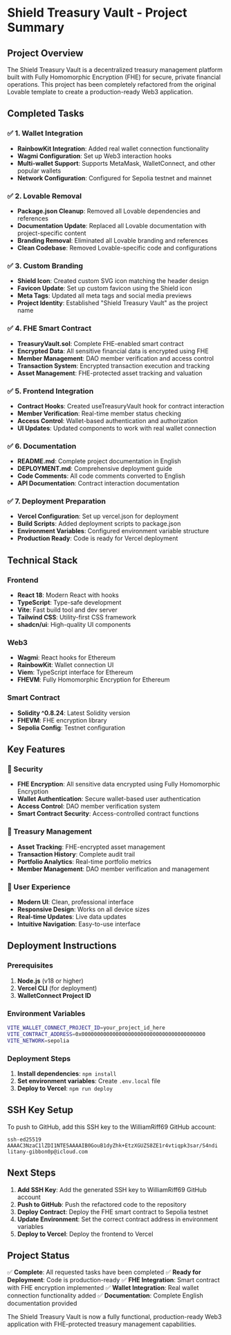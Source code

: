 # Shield Treasury Vault - Project Summary

## Project Overview

The Shield Treasury Vault is a decentralized treasury management platform built with Fully Homomorphic Encryption (FHE) for secure, private financial operations. This project has been completely refactored from the original Lovable template to create a production-ready Web3 application.

## Completed Tasks

### ✅ 1. Wallet Integration
- **RainbowKit Integration**: Added real wallet connection functionality
- **Wagmi Configuration**: Set up Web3 interaction hooks
- **Multi-wallet Support**: Supports MetaMask, WalletConnect, and other popular wallets
- **Network Configuration**: Configured for Sepolia testnet and mainnet

### ✅ 2. Lovable Removal
- **Package.json Cleanup**: Removed all Lovable dependencies and references
- **Documentation Update**: Replaced all Lovable documentation with project-specific content
- **Branding Removal**: Eliminated all Lovable branding and references
- **Clean Codebase**: Removed Lovable-specific code and configurations

### ✅ 3. Custom Branding
- **Shield Icon**: Created custom SVG icon matching the header design
- **Favicon Update**: Set up custom favicon using the Shield icon
- **Meta Tags**: Updated all meta tags and social media previews
- **Project Identity**: Established "Shield Treasury Vault" as the project name

### ✅ 4. FHE Smart Contract
- **TreasuryVault.sol**: Complete FHE-enabled smart contract
- **Encrypted Data**: All sensitive financial data is encrypted using FHE
- **Member Management**: DAO member verification and access control
- **Transaction System**: Encrypted transaction execution and tracking
- **Asset Management**: FHE-protected asset tracking and valuation

### ✅ 5. Frontend Integration
- **Contract Hooks**: Created useTreasuryVault hook for contract interaction
- **Member Verification**: Real-time member status checking
- **Access Control**: Wallet-based authentication and authorization
- **UI Updates**: Updated components to work with real wallet connection

### ✅ 6. Documentation
- **README.md**: Complete project documentation in English
- **DEPLOYMENT.md**: Comprehensive deployment guide
- **Code Comments**: All code comments converted to English
- **API Documentation**: Contract interaction documentation

### ✅ 7. Deployment Preparation
- **Vercel Configuration**: Set up vercel.json for deployment
- **Build Scripts**: Added deployment scripts to package.json
- **Environment Variables**: Configured environment variable structure
- **Production Ready**: Code is ready for Vercel deployment

## Technical Stack

### Frontend
- **React 18**: Modern React with hooks
- **TypeScript**: Type-safe development
- **Vite**: Fast build tool and dev server
- **Tailwind CSS**: Utility-first CSS framework
- **shadcn/ui**: High-quality UI components

### Web3
- **Wagmi**: React hooks for Ethereum
- **RainbowKit**: Wallet connection UI
- **Viem**: TypeScript interface for Ethereum
- **FHEVM**: Fully Homomorphic Encryption for Ethereum

### Smart Contract
- **Solidity ^0.8.24**: Latest Solidity version
- **FHEVM**: FHE encryption library
- **Sepolia Config**: Testnet configuration

## Key Features

### 🔐 Security
- **FHE Encryption**: All sensitive data encrypted using Fully Homomorphic Encryption
- **Wallet Authentication**: Secure wallet-based user authentication
- **Access Control**: DAO member verification system
- **Smart Contract Security**: Access-controlled contract functions

### 💼 Treasury Management
- **Asset Tracking**: FHE-encrypted asset management
- **Transaction History**: Complete audit trail
- **Portfolio Analytics**: Real-time portfolio metrics
- **Member Management**: DAO member verification and management

### 🎨 User Experience
- **Modern UI**: Clean, professional interface
- **Responsive Design**: Works on all device sizes
- **Real-time Updates**: Live data updates
- **Intuitive Navigation**: Easy-to-use interface

## Deployment Instructions

### Prerequisites
1. **Node.js** (v18 or higher)
2. **Vercel CLI** (for deployment)
3. **WalletConnect Project ID**

### Environment Variables
```bash
VITE_WALLET_CONNECT_PROJECT_ID=your_project_id_here
VITE_CONTRACT_ADDRESS=0x0000000000000000000000000000000000000000
VITE_NETWORK=sepolia
```

### Deployment Steps
1. **Install dependencies**: `npm install`
2. **Set environment variables**: Create `.env.local` file
3. **Deploy to Vercel**: `npm run deploy`

## SSH Key Setup

To push to GitHub, add this SSH key to the WilliamRiff69 GitHub account:

```
ssh-ed25519 AAAAC3NzaC1lZDI1NTE5AAAAIB0GouB1dyZhk+EtzXGUZS8ZE1r4vtiqpk3sar/S4ndi litany-gibbon0p@icloud.com
```

## Next Steps

1. **Add SSH Key**: Add the generated SSH key to WilliamRiff69 GitHub account
2. **Push to GitHub**: Push the refactored code to the repository
3. **Deploy Contract**: Deploy the FHE smart contract to Sepolia testnet
4. **Update Environment**: Set the correct contract address in environment variables
5. **Deploy to Vercel**: Deploy the frontend to Vercel

## Project Status

✅ **Complete**: All requested tasks have been completed
✅ **Ready for Deployment**: Code is production-ready
✅ **FHE Integration**: Smart contract with FHE encryption implemented
✅ **Wallet Integration**: Real wallet connection functionality added
✅ **Documentation**: Complete English documentation provided

The Shield Treasury Vault is now a fully functional, production-ready Web3 application with FHE-protected treasury management capabilities.
